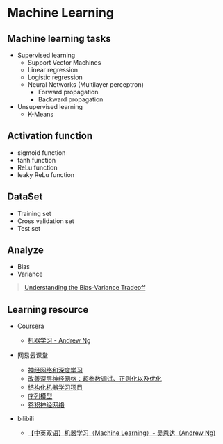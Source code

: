 # Machine Learning

## Machine learning tasks
* Supervised learning
  * Support Vector Machines
  * Linear regression
  * Logistic regression
  * Neural Networks (Multilayer perceptron)
    * Forward propagation
    * Backward propagation
* Unsupervised learning
  * K-Means

## Activation function
* sigmoid function
* tanh function
* ReLu function
* leaky ReLu function

## DataSet
* Training set
* Cross validation set
* Test set

## Analyze
* Bias
* Variance

> [Understanding the Bias-Variance Tradeoff](http://scott.fortmann-roe.com/docs/BiasVariance.html)

## Learning resource

* Coursera
  * [机器学习 - Andrew Ng](https://www.coursera.org/learn/machine-learning/home/welcome)

* 网易云课堂
  * [神经网络和深度学习](https://mooc.study.163.com/learn/2001281002?tid=2001392029)
  * [改善深层神经网络：超参数调试、正则化以及优化](https://mooc.study.163.com/learn/2001281003?tid=2001391036)
  * [结构化机器学习项目](https://mooc.study.163.com/learn/2001280004?tid=2001391037)
  * [序列模型](https://mooc.study.163.com/learn/2001280005?tid=2001391038)
  * [卷积神经网络](https://mooc.study.163.com/learn/2001281004?tid=2001392030)

* bilibili
  * [【中英双语】机器学习（Machine Learning）- 吴恩达（Andrew Ng)](https://www.bilibili.com/video/av9912938/)
